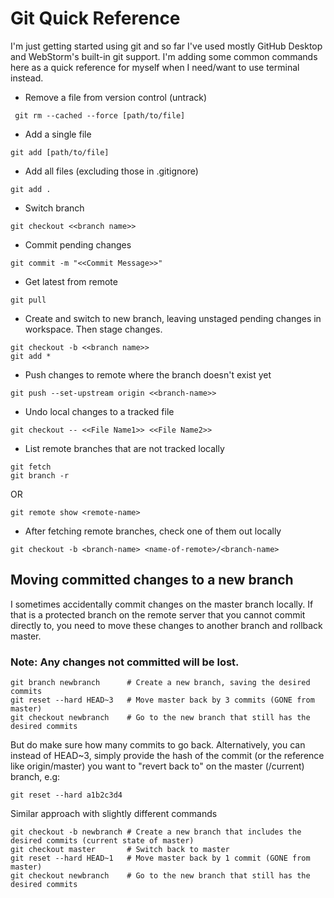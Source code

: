 # Git Quick Reference
I'm just getting started using git and so far I've used mostly 
GitHub Desktop and WebStorm's built-in git support. I'm adding some 
common commands here as a quick reference for myself when I need/want
to use terminal instead.

* Remove a file from version control (untrack)
```git
 git rm --cached --force [path/to/file]
```
* Add a single file
```git
git add [path/to/file]
```
* Add all files (excluding those in .gitignore)
```git
git add .
```
* Switch branch
```git
git checkout <<branch name>>
```
* Commit pending changes
```git
git commit -m "<<Commit Message>>"
```
* Get latest from remote
```git
git pull
```
* Create and switch to new branch, leaving unstaged pending changes in workspace. Then stage changes.
```git
git checkout -b <<branch name>>
git add *
```
* Push changes to remote where the branch doesn't exist yet
```git
git push --set-upstream origin <<branch-name>>
```
* Undo local changes to a tracked file
```git
git checkout -- <<File Name1>> <<File Name2>>
```
* List remote branches that are not tracked locally
```git
git fetch
git branch -r
```
OR
```git
git remote show <remote-name>
```
* After fetching remote branches, check one of them out locally
```git
git checkout -b <branch-name> <name-of-remote>/<branch-name>
```

## Moving committed changes to a new branch
I sometimes accidentally commit changes on the master branch locally. If that is a protected branch on the remote server that you cannot commit directly to, you need to move these changes to another branch and rollback master. 

### Note: Any changes not committed will be lost.
```git
git branch newbranch      # Create a new branch, saving the desired commits
git reset --hard HEAD~3   # Move master back by 3 commits (GONE from master)
git checkout newbranch    # Go to the new branch that still has the desired commits
```
But do make sure how many commits to go back. Alternatively, you can instead of HEAD~3, simply provide the hash of the commit (or the reference like origin/master) you want to "revert back to" on the master (/current) branch, e.g:
```git
git reset --hard a1b2c3d4
```
Similar approach with slightly different commands
```git
git checkout -b newbranch # Create a new branch that includes the desired commits (current state of master)
git checkout master       # Switch back to master
git reset --hard HEAD~1   # Move master back by 1 commit (GONE from master)
git checkout newbranch    # Go to the new branch that still has the desired commits
```
